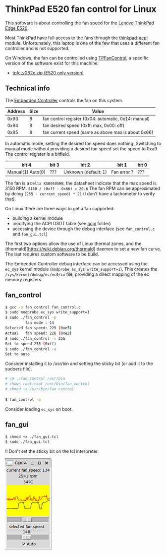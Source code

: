 ThinkPad E520 fan control for Linux
===================================

This software is about controlling the fan speed for the [Lenovo ThinkPad Edge E520](https://www.thinkwiki.org/wiki/Category:E520).

Most ThinkPad have full access to the fans through the [thinkpad-acpi](https://www.kernel.org/doc/Documentation/laptops/thinkpad-acpi.txt) module.
Unfortunately, this laptop is one of the few that uses a different fan controller and is not supported.

On Windows, the fan can be controlled using [TPFanControl](https://thinkwiki.de/TPFanControl), a specific version of the software exist for this machine:
* [tpfc_v062e.zip (E520 only version)](https://thinkwiki.de/tpfancontrol/tpfc_v062e.zip)

Technical info
--------------

The [Embedded Controller](https://en.wikipedia.org/wiki/Embedded_controller) controls the fan on this system.

| Address | Size | Value                                                |
|---------|------|------------------------------------------------------|
| 0x93    | 8    | fan control register (0x04: automatic, 0x14: manual) |
| 0x94    | 8    | fan desired speed (0xff: max, 0x00: off)             |
| 0x95    | 8    | fan current speed (same as above max is about 0x66)  |

In automatic mode, setting the desired fan speed does nothing.
Switching to manual mode without providing a desired fan speed set the speed to 0xa9.
The control register is a bitfield.

| bit 4             | bit 3 | bit 2                | bit 1       | bit 0 |
|-------------------|-------|----------------------|-------------|-------|
| Manual(1) Auto(0) | ???   | Unknown (default: 1) | Fan error ? | ???   |

The fan is a `Delta KSB0405HB`, the datasheet indicate that the max speed is 3150 RPM.
```3150 / (0xff - 0x66) = 20.6```
The fan RPM can be approximated by doing `(255 - current_speed) * 21` (I don't have a tachometer to verify that).

On Linux there are three ways to get a fan supported:
* building a kernel module
* modifying the ACPI DSDT table (see [acpi](./acpi) folder)
* accessing the device through the debug interface (see ```fan_control.c``` and ```fan_gui.tcl```)

The first two options allow the use of Linux thermal zones, and the (thermald)[https://wiki.debian.org/thermald] daemon to set a new fan curve.
The last requires custom software to be build.

The Embedded Controller debug interface can be accessed using the ```ec_sys``` kernel module (```modprobe ec_sys write_support=1```).
This creates the ```/sys/kernel/debug/ec/ec0/io``` file, providing a direct mapping of the ec memory registers.

fan_control
-----------

```sh
$ gcc -o fan_control fan_control.c
$ sudo modprobe ec_sys write_support=1
$ sudo ./fan_control -p
         fan mode : 14
Selected fan speed: 229 (0xe5)
Actual   fan speed: 226 (0xe2)
$ sudo ./fan_control -s 255
Set to speed 255 (0xff)
$ sudo ./fan_control -a
Set to auto
```

Consider installing it to /usr/bin and setting the sticky bit (or add it to the sudoers file).

```sh
# cp ./fan_control /usr/bin
# chown root:root /usr/bin/fan_control
# chmod +s /usr/bin/fan_control

$ fan_control -a
```

Consider loading ```ec_sys``` on boot.

fan_gui
-------

```sh
$ chmod +x ./fan_gui.tcl
$ sudo ./fan_gui.tcl
```
!! Don't set the sticky bit on the tcl interpreter.

![Screenshot of fan_gui.tcl](screen.png)

